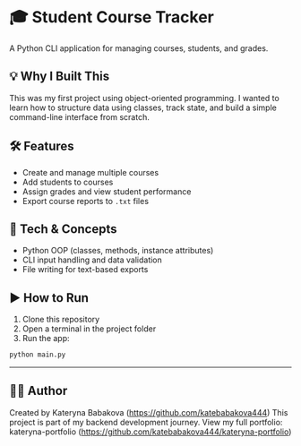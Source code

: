 # 🎓 Student Course Tracker

A Python CLI application for managing courses, students, and grades.

## 💡 Why I Built This

This was my first project using object-oriented programming. I wanted to learn how to structure data using classes, track state, and build a simple command-line interface from scratch.

## 🛠 Features

- Create and manage multiple courses
- Add students to courses
- Assign grades and view student performance
- Export course reports to `.txt` files

## 🔧 Tech & Concepts

- Python OOP (classes, methods, instance attributes)
- CLI input handling and data validation
- File writing for text-based exports

## ▶️ How to Run

1. Clone this repository  
2. Open a terminal in the project folder  
3. Run the app:

```bash
python main.py
```
---



## 👩‍💻 Author

Created by Kateryna Babakova (https://github.com/katebabakova444)
This project is part of my backend development journey.
View my full portfolio: kateryna-portfolio (https://github.com/katebabakova444/kateryna-portfolio)